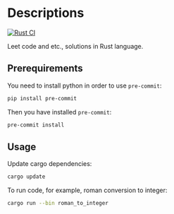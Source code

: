 # Descriptions

[![Rust CI](https://github.com//Wittelsbach-Konig/my_rust_algo/actions/workflows/rust.yml/badge.svg)](https://github.com//Wittelsbach-Konig/my_rust_algo/actions/workflows/rust.yml)

Leet code and etc., solutions in Rust language.

## Prerequirements

You need to install python in order to use `pre-commit`:

```bash
pip install pre-commit
```

Then you have installed `pre-commit`:

```bash
pre-commit install
```

## Usage

Update cargo dependencies:

```bash
cargo update
```

To run code, for example, roman conversion to integer:

```bash
cargo run --bin roman_to_integer
```
